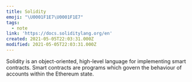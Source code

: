 ```yaml
---
title: Solidity
emoji: "\U0001F1E7\U0001F1E7"
tags:
  - note
link: 'https://docs.soliditylang.org/en'
created: 2021-05-05T22:03:31.000Z
modified: 2021-05-05T22:03:31.000Z
---
```


Solidity is an object-oriented, high-level language for implementing smart contracts. Smart contracts are programs which govern the behaviour of accounts within the Ethereum state.
